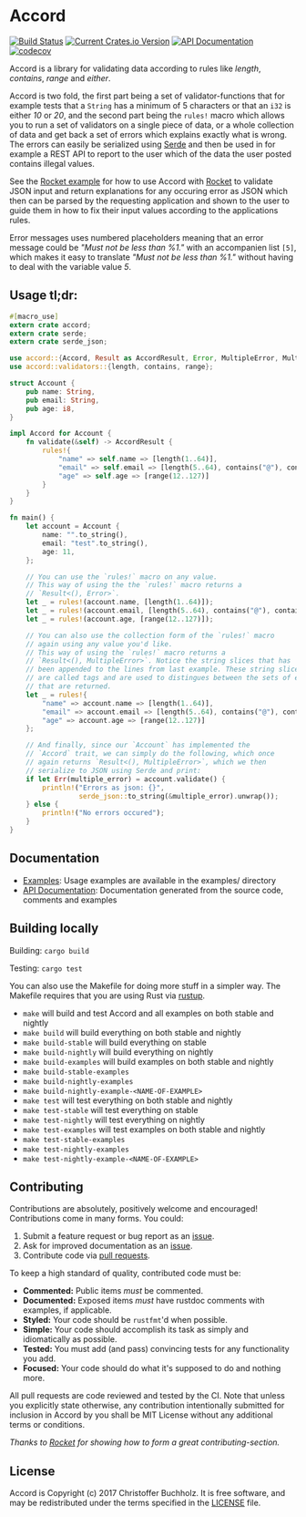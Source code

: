 # Accord

[![Build Status](https://travis-ci.org/ChrisBuchholz/accord.svg?branch=master)](https://travis-ci.org/ChrisBuchholz/accord)
[![Current Crates.io Version](https://img.shields.io/crates/v/accord.svg)](https://crates.io/crates/accord)
[![API Documentation](https://docs.rs/accord/badge.svg)](https://docs.rs/accord)
[![codecov](https://codecov.io/gh/ChrisBuchholz/accord/branch/master/graph/badge.svg)](https://codecov.io/gh/ChrisBuchholz/accord)

[contribute]: #Contributing
[conservative_impl_trait]: https://github.com/rust-lang/rfcs/blob/master/text/1522-conservative-impl-trait.md

Accord is a library for validating data according to rules like *length*, *contains*, *range* and *either*.

Accord is two fold, the first part being a set of validator-functions that
for example tests that a `String` has a minimum of 5 characters or that an `i32`
is either *10* or *20*, and the second part being the `rules!` macro which allows you
to run a set of validators on a single piece of data, or a whole collection of data
and get back a set of errors which explains exactly what is wrong. The errors can
easily be serialized using [Serde] and then be used in for example a REST API to
report to the user which of the data the user posted contains illegal values.

See the [Rocket example] for how to use Accord with [Rocket] to validate JSON input
and return explanations for any occuring error as JSON which then can be
parsed by the requesting application and shown to the user to guide them in
how to fix their input values according to the applications rules.

Error messages uses numbered placeholders meaning that an error message could
be *"Must not be less than %1."* with an accompanien list `[5]`, which makes
it easy to translate *"Must not be less than %1."* without having to deal with the
variable value *5*.

[Serde]: https://serde.rs
[Rocket]: https://rocket.rs
[Rocket example]: https://github.com/ChrisBuchholz/accord/tree/master/examples/rocket

## Usage tl;dr:

```rust
#[macro_use]
extern crate accord;
extern crate serde;
extern crate serde_json;

use accord::{Accord, Result as AccordResult, Error, MultipleError, MultipleInvalid};
use accord::validators::{length, contains, range};

struct Account {
    pub name: String,
    pub email: String,
    pub age: i8,
}

impl Accord for Account {
    fn validate(&self) -> AccordResult {
        rules!{
            "name" => self.name => [length(1..64)],
            "email" => self.email => [length(5..64), contains("@"), contains(".")],
            "age" => self.age => [range(12..127)]
        }
    }
}

fn main() {
    let account = Account {
        name: "".to_string(),
        email: "test".to_string(),
        age: 11,
    };

    // You can use the `rules!` macro on any value.
    // This way of using the the `rules!` macro returns a
    // `Result<(), Error>`.
    let _ = rules!(account.name, [length(1..64)]);
    let _ = rules!(account.email, [length(5..64), contains("@"), contains(".")]);
    let _ = rules!(account.age, [range(12..127)]);

    // You can also use the collection form of the `rules!` macro
    // again using any value you'd like.
    // This way of using the `rules!` macro returns a
    // `Result<(), MultipleError>`. Notice the string slices that has
    // been appended to the lines from last example. These string slices
    // are called tags and are used to distingues between the sets of errors
    // that are returned.
    let _ = rules!{
        "name" => account.name => [length(1..64)],
        "email" => account.email => [length(5..64), contains("@"), contains(".")],
        "age" => account.age => [range(12..127)]
    };

    // And finally, since our `Account` has implemented the
    // `Accord` trait, we can simply do the following, which once
    // again returns `Result<(), MultipleError>`, which we then
    // serialize to JSON using Serde and print:
    if let Err(multiple_error) = account.validate() {
        println!("Errors as json: {}",
                 serde_json::to_string(&multiple_error).unwrap());
    } else {
        println!("No errors occured");
    }
}
```

## Documentation

* [Examples]: Usage examples are available in the examples/ directory
* [API Documentation]: Documentation generated from the source code, comments and examples

[examples]: https://github.com/ChrisBuchholz/accord/tree/master/examples
[API Documentation]: https://docs.rs/accord

## Building locally

Building: `cargo build`

Testing: `cargo test`

You can also use the Makefile for doing more stuff in a simpler way. The Makefile
requires that you are using Rust via [rustup].

[rustup]: https://www.rustup.rs

* `make` will build and test Accord and all examples on both stable and nightly
* `make build` will build everything on both stable and nightly
* `make build-stable` will build everything on stable
* `make build-nightly` will build everything on nightly
* `make build-examples` will build examples on both stable and nightly
* `make build-stable-examples`
* `make build-nightly-examples`
* `make build-nightly-example-<NAME-OF-EXAMPLE>`
* `make test` will test everything on both stable and nightly
* `make test-stable` will test everything on stable
* `make test-nightly` will test everything on nightly
* `make test-examples` will test examples on both stable and nightly
* `make test-stable-examples`
* `make test-nightly-examples`
* `make test-nightly-example-<NAME-OF-EXAMPLE>`

## Contributing

Contributions are absolutely, positively welcome and encouraged! Contributions
come in many forms. You could:

1. Submit a feature request or bug report as an [issue][issues].
2. Ask for improved documentation as an [issue][issues].
3. Contribute code via [pull requests][pulls].

[issues]: https://github.com/ChrisBuchholz/accord/issues
[pulls]: https://github.com/ChrisBuchholz/accord/pulls

To keep a high standard of quality, contributed code must be:

  * **Commented:** Public items _must_ be commented.
  * **Documented:** Exposed items _must_ have rustdoc comments with
    examples, if applicable.
  * **Styled:** Your code should be `rustfmt`'d when possible.
  * **Simple:** Your code should accomplish its task as simply and
     idiomatically as possible.
  * **Tested:** You must add (and pass) convincing tests for any functionality you add.
  * **Focused:** Your code should do what it's supposed to do and nothing more.

All pull requests are code reviewed and tested by the CI. Note that unless you
explicitly state otherwise, any contribution intentionally submitted for
inclusion in Accord by you shall be MIT License without any additional terms or conditions.

*Thanks to [Rocket][rocket-contrib] for showing how to form a great contributing-section.*

[rocket-contrib]: https://github.com/SergioBenitez/Rocket/blob/master/README.md#contributing

## License

Accord is Copyright (c) 2017 Christoffer Buchholz. It is free software, and
may be redistributed under the terms specified in the [LICENSE] file.

[LICENSE]: /LICENSE


